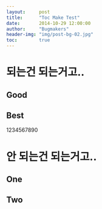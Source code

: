 ```yaml
---
layout:     post
title:      "Toc Make Test"
date:       2014-10-29 12:00:00
author:     "Bugmakers"
header-img: "img/post-bg-02.jpg"
toc: 		true
---
```


# 되는건 되는거고..

## Good

## Best

1234567890

# 안 되는건 되는거고..

## One

## Two
